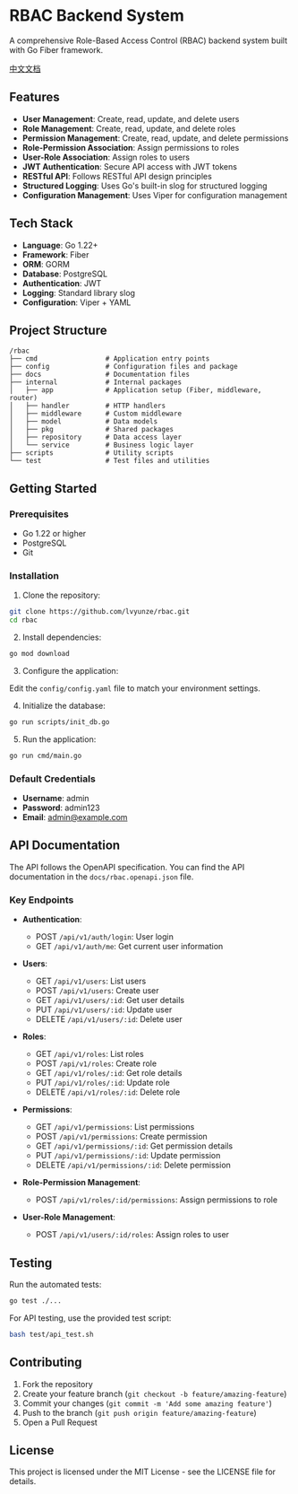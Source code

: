 # RBAC Backend System

A comprehensive Role-Based Access Control (RBAC) backend system built with Go Fiber framework.

[中文文档](./README_CN.md)

## Features

- **User Management**: Create, read, update, and delete users
- **Role Management**: Create, read, update, and delete roles
- **Permission Management**: Create, read, update, and delete permissions
- **Role-Permission Association**: Assign permissions to roles
- **User-Role Association**: Assign roles to users
- **JWT Authentication**: Secure API access with JWT tokens
- **RESTful API**: Follows RESTful API design principles
- **Structured Logging**: Uses Go's built-in slog for structured logging
- **Configuration Management**: Uses Viper for configuration management

## Tech Stack

- **Language**: Go 1.22+
- **Framework**: Fiber
- **ORM**: GORM
- **Database**: PostgreSQL
- **Authentication**: JWT
- **Logging**: Standard library slog
- **Configuration**: Viper + YAML

## Project Structure

```
/rbac
├── cmd                 # Application entry points
├── config              # Configuration files and package
├── docs                # Documentation files
├── internal            # Internal packages
│   ├── app             # Application setup (Fiber, middleware, router)
│   ├── handler         # HTTP handlers
│   ├── middleware      # Custom middleware
│   ├── model           # Data models
│   ├── pkg             # Shared packages
│   ├── repository      # Data access layer
│   └── service         # Business logic layer
├── scripts             # Utility scripts
└── test                # Test files and utilities
```

## Getting Started

### Prerequisites

- Go 1.22 or higher
- PostgreSQL
- Git

### Installation

1. Clone the repository:

```bash
git clone https://github.com/lvyunze/rbac.git
cd rbac
```

2. Install dependencies:

```bash
go mod download
```

3. Configure the application:

Edit the `config/config.yaml` file to match your environment settings.

4. Initialize the database:

```bash
go run scripts/init_db.go
```

5. Run the application:

```bash
go run cmd/main.go
```

### Default Credentials

- **Username**: admin
- **Password**: admin123
- **Email**: admin@example.com

## API Documentation

The API follows the OpenAPI specification. You can find the API documentation in the `docs/rbac.openapi.json` file.

### Key Endpoints

- **Authentication**:
  - POST `/api/v1/auth/login`: User login
  - GET `/api/v1/auth/me`: Get current user information

- **Users**:
  - GET `/api/v1/users`: List users
  - POST `/api/v1/users`: Create user
  - GET `/api/v1/users/:id`: Get user details
  - PUT `/api/v1/users/:id`: Update user
  - DELETE `/api/v1/users/:id`: Delete user

- **Roles**:
  - GET `/api/v1/roles`: List roles
  - POST `/api/v1/roles`: Create role
  - GET `/api/v1/roles/:id`: Get role details
  - PUT `/api/v1/roles/:id`: Update role
  - DELETE `/api/v1/roles/:id`: Delete role

- **Permissions**:
  - GET `/api/v1/permissions`: List permissions
  - POST `/api/v1/permissions`: Create permission
  - GET `/api/v1/permissions/:id`: Get permission details
  - PUT `/api/v1/permissions/:id`: Update permission
  - DELETE `/api/v1/permissions/:id`: Delete permission

- **Role-Permission Management**:
  - POST `/api/v1/roles/:id/permissions`: Assign permissions to role

- **User-Role Management**:
  - POST `/api/v1/users/:id/roles`: Assign roles to user

## Testing

Run the automated tests:

```bash
go test ./...
```

For API testing, use the provided test script:

```bash
bash test/api_test.sh
```

## Contributing

1. Fork the repository
2. Create your feature branch (`git checkout -b feature/amazing-feature`)
3. Commit your changes (`git commit -m 'Add some amazing feature'`)
4. Push to the branch (`git push origin feature/amazing-feature`)
5. Open a Pull Request

## License

This project is licensed under the MIT License - see the LICENSE file for details.
